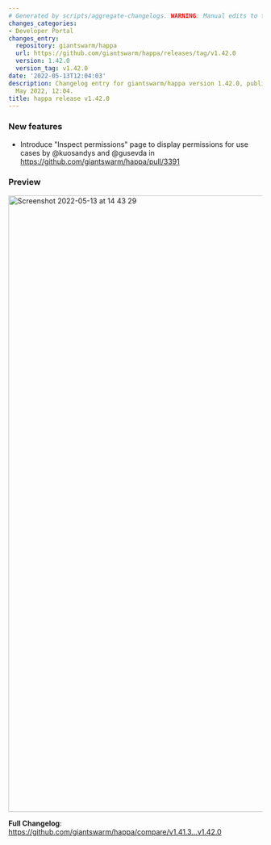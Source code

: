 ```yaml
---
# Generated by scripts/aggregate-changelogs. WARNING: Manual edits to this files will be overwritten.
changes_categories:
- Developer Portal
changes_entry:
  repository: giantswarm/happa
  url: https://github.com/giantswarm/happa/releases/tag/v1.42.0
  version: 1.42.0
  version_tag: v1.42.0
date: '2022-05-13T12:04:03'
description: Changelog entry for giantswarm/happa version 1.42.0, published on 13
  May 2022, 12:04.
title: happa release v1.42.0
---
```


### New features

* Introduce "Inspect permissions" page to display permissions for use cases by @kuosandys and @gusevda in https://github.com/giantswarm/happa/pull/3391

### Preview
<img width="1222" alt="Screenshot 2022-05-13 at 14 43 29" src="https://user-images.githubusercontent.com/445309/168276539-07d568e4-1351-47af-9002-feba08f2b968.png">

**Full Changelog**: https://github.com/giantswarm/happa/compare/v1.41.3...v1.42.0
